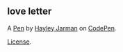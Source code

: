 love letter
-----------


A [Pen](https://codepen.io/Hayley-Jarman/pen/VwRVyPJ) by [Hayley Jarman](https://codepen.io/Hayley-Jarman) on [CodePen](https://codepen.io).

[License](https://codepen.io/license/pen/VwRVyPJ).